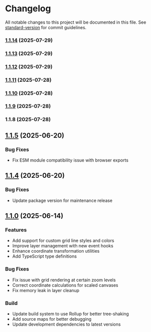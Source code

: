 # Changelog

All notable changes to this project will be documented in this file. See [standard-version](https://github.com/conventional-changelog/standard-version) for commit guidelines.

### [1.1.14](https://github.com/ajoslin103/fabric-layers-core/compare/v1.1.13...v1.1.14) (2025-07-29)

### [1.1.13](https://github.com/ajoslin103/fabric-layers-core/compare/v1.1.12...v1.1.13) (2025-07-29)

### [1.1.12](https://github.com/ajoslin103/fabric-layers-core/compare/v1.1.11...v1.1.12) (2025-07-29)

### [1.1.11](https://github.com/ajoslin103/fabric-layers-core/compare/v1.1.10...v1.1.11) (2025-07-28)

### [1.1.10](https://github.com/ajoslin103/fabric-layers-core/compare/v1.1.9...v1.1.10) (2025-07-28)

### [1.1.9](https://github.com/ajoslin103/fabric-layers-core/compare/v1.1.8...v1.1.9) (2025-07-28)

### 1.1.8 (2025-07-28)

## [1.1.5](https://github.com/ajoslin103/fabric-layers/compare/v1.1.4...v1.1.5) (2025-06-20)

### Bug Fixes

* Fix ESM module compatibility issue with browser exports

## [1.1.4](https://github.com/ajoslin103/fabric-layers/compare/v1.1.3...v1.1.4) (2025-06-20)

### Bug Fixes

* Update package version for maintenance release

## [1.1.0](https://github.com/ajoslin103/fabric-layers/compare/v1.0.4...v1.1.0) (2025-06-14)

### Features

* Add support for custom grid line styles and colors
* Improve layer management with new event hooks
* Enhance coordinate transformation utilities
* Add TypeScript type definitions

### Bug Fixes

* Fix issue with grid rendering at certain zoom levels
* Correct coordinate calculations for scaled canvases
* Fix memory leak in layer cleanup

### Build

* Update build system to use Rollup for better tree-shaking
* Add source maps for better debugging
* Update development dependencies to latest versions